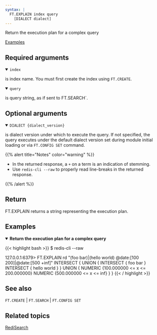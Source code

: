 ```yaml
---
syntax: |
  FT.EXPLAIN index query 
    [DIALECT dialect]
---
```


Return the execution plan for a complex query

[Examples](#examples)

## Required arguments

<details open>
<summary><code>index</code></summary>

is index name. You must first create the index using `FT.CREATE`.
</details>

<details open>
<summary><code>query</code></summary>

is query string, as if sent to FT.SEARCH`.
</details>

## Optional arguments

<details open>
<summary><code>DIALECT {dialect_version}</code></summary>

is dialect version under which to execute the query. If not specified, the query executes under the default dialect version set during module initial loading or via `FT.CONFIG SET` command.
</details>

{{% alert title="Notes" color="warning" %}}
 
- In the returned response, a `+` on a term is an indication of stemming.
- Use `redis-cli --raw` to properly read line-breaks in the returned response.

{{% /alert %}}

## Return

FT.EXPLAIN returns a string representing the execution plan.

## Examples

<details open>
<summary><b>Return the execution plan for a complex query</b></summary>

{{< highlight bash >}}
$ redis-cli --raw

127.0.0.1:6379> FT.EXPLAIN rd "(foo bar)|(hello world) @date:[100 200]|@date:[500 +inf]"
INTERSECT {
  UNION {
    INTERSECT {
      foo
      bar
    }
    INTERSECT {
      hello
      world
    }
  }
  UNION {
    NUMERIC {100.000000 <= x <= 200.000000}
    NUMERIC {500.000000 <= x <= inf}
  }
}
{{< / highlight >}}
</details>

## See also

`FT.CREATE` | `FT.SEARCH` | `FT.CONFIG SET`

## Related topics

[RediSearch](/docs/stack/search)

